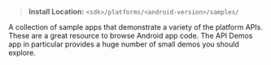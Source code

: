 > **Install Location:** `<sdk>/platforms/<android-version>/samples/`

A collection of sample apps that demonstrate a variety of the platform APIs. These are a great resource to browse Android app code. The API Demos app in particular provides a huge number of small demos you should explore.
